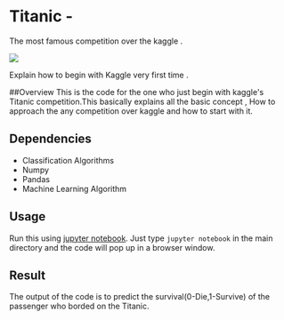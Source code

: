 # Titanic -
The most famous competition over the kaggle .

![](http://media.giphy.com/media/1Nk9bIidJVTy0/giphy.gif)

Explain how to begin with Kaggle very first time .

##Overview
This is the code for the one who just begin with kaggle's Titanic competition.This basically explains all the basic concept ,
How to approach the any competition over kaggle and how to start with it.

## Dependencies 
* Classification Algorithms
* Numpy 
* Pandas
* Machine Learning Algorithm
## Usage
Run this using [jupyter notebook](http://jupyter.readthedocs.io/en/latest/install.html). Just type `jupyter notebook` in the main directory and the code will pop up in a browser window. 

## Result
The output of the code is to predict the survival(0-Die,1-Survive) of the passenger who borded on the Titanic.

